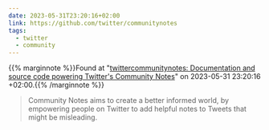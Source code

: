 ```yaml
---
date: 2023-05-31T23:20:16+02:00
link: https://github.com/twitter/communitynotes
tags:
  - twitter
  - community
---
```

{{% marginnote %}}Found at "[twittercommunitynotes: Documentation and source code powering Twitter's Community Notes](https://web.archive.org/web/20230531232016/https://github.com/twitter/communitynotes)" on 2023-05-31 23:20:16 +02:00.{{% /marginnote %}}

> Community Notes aims to create a better informed world, by empowering people on Twitter to add helpful notes to Tweets that might be misleading.